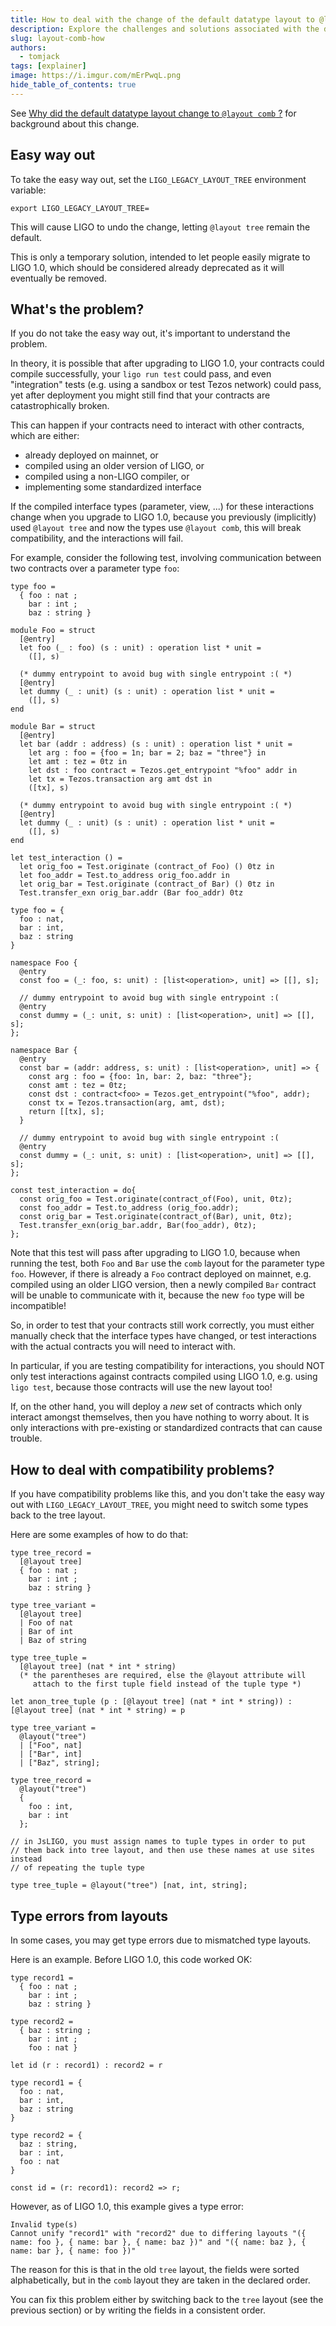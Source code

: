 ```yaml
---
title: How to deal with the change of the default datatype layout to @layout comb ?
description: Explore the challenges and solutions associated with the default datatype layout change to @layout comb in LIGO 1.0. For a comprehensive background on the change, refer to our "Why" article.
slug: layout-comb-how
authors:
  - tomjack
tags: [explainer]
image: https://i.imgur.com/mErPwqL.png
hide_table_of_contents: true
---
```


See [Why did the default datatype layout change to `@layout comb` ?](/blog/layout-comb-why)
for background about this change.

<!--truncate-->

## Easy way out

To take the easy way out, set the `LIGO_LEGACY_LAYOUT_TREE`
environment variable:

```shell
export LIGO_LEGACY_LAYOUT_TREE=
```

This will cause LIGO to undo the change, letting `@layout tree` remain
the default.

This is only a temporary solution, intended to let people easily
migrate to LIGO 1.0, which should be considered already deprecated
as it will eventually be removed.

## What's the problem?

If you do not take the easy way out, it's important to understand the
problem.

In theory, it is possible that after upgrading to LIGO 1.0, your
contracts could compile successfully, your `ligo run test` could pass,
and even "integration" tests (e.g. using a sandbox or test Tezos
network) could pass, yet after deployment you might still find that
your contracts are catastrophically broken.

This can happen if your contracts need to interact with other
contracts, which are either:

- already deployed on mainnet, or
- compiled using an older version of LIGO, or
- compiled using a non-LIGO compiler, or
- implementing some standardized interface

If the compiled interface types (parameter, view, ...) for these
interactions change when you upgrade to LIGO 1.0, because you
previously (implicitly) used `@layout tree` and now the types use
`@layout comb`, this will break compatibility, and the interactions
will fail.

For example, consider the following test, involving communication
between two contracts over a parameter type `foo`:

<Syntax syntax="cameligo">

```cameligo
type foo =
  { foo : nat ;
    bar : int ;
    baz : string }

module Foo = struct
  [@entry]
  let foo (_ : foo) (s : unit) : operation list * unit =
    ([], s)

  (* dummy entrypoint to avoid bug with single entrypoint :( *)
  [@entry]
  let dummy (_ : unit) (s : unit) : operation list * unit =
    ([], s)
end

module Bar = struct
  [@entry]
  let bar (addr : address) (s : unit) : operation list * unit =
    let arg : foo = {foo = 1n; bar = 2; baz = "three"} in
    let amt : tez = 0tz in
    let dst : foo contract = Tezos.get_entrypoint "%foo" addr in
    let tx = Tezos.transaction arg amt dst in
    ([tx], s)

  (* dummy entrypoint to avoid bug with single entrypoint :( *)
  [@entry]
  let dummy (_ : unit) (s : unit) : operation list * unit =
    ([], s)
end

let test_interaction () =
  let orig_foo = Test.originate (contract_of Foo) () 0tz in
  let foo_addr = Test.to_address orig_foo.addr in
  let orig_bar = Test.originate (contract_of Bar) () 0tz in
  Test.transfer_exn orig_bar.addr (Bar foo_addr) 0tz
```

</Syntax>

<Syntax syntax="jsligo">

```jsligo
type foo = {
  foo : nat,
  bar : int,
  baz : string
}

namespace Foo {
  @entry
  const foo = (_: foo, s: unit) : [list<operation>, unit] => [[], s];

  // dummy entrypoint to avoid bug with single entrypoint :(
  @entry
  const dummy = (_: unit, s: unit) : [list<operation>, unit] => [[], s];
};

namespace Bar {
  @entry
  const bar = (addr: address, s: unit) : [list<operation>, unit] => {
    const arg : foo = {foo: 1n, bar: 2, baz: "three"};
    const amt : tez = 0tz;
    const dst : contract<foo> = Tezos.get_entrypoint("%foo", addr);
    const tx = Tezos.transaction(arg, amt, dst);
    return [[tx], s];
  }

  // dummy entrypoint to avoid bug with single entrypoint :(
  @entry
  const dummy = (_: unit, s: unit) : [list<operation>, unit] => [[], s];
};

const test_interaction = do{
  const orig_foo = Test.originate(contract_of(Foo), unit, 0tz);
  const foo_addr = Test.to_address (orig_foo.addr);
  const orig_bar = Test.originate(contract_of(Bar), unit, 0tz);
  Test.transfer_exn(orig_bar.addr, Bar(foo_addr), 0tz);
};
```

</Syntax>

Note that this test will pass after upgrading to LIGO 1.0, because
when running the test, both `Foo` and `Bar` use the `comb` layout for
the parameter type `foo`. However, if there is already a `Foo`
contract deployed on mainnet, e.g. compiled using an older LIGO
version, then a newly compiled `Bar` contract will be unable to
communicate with it, because the new `foo` type will be incompatible!

So, in order to test that your contracts still work correctly, you
must either manually check that the interface types have changed, or
test interactions with the actual contracts you will need to interact
with.

In particular, if you are testing compatibility for interactions, you
should NOT only test interactions against contracts compiled using
LIGO 1.0, e.g. using `ligo test`, because those contracts will use the
new layout too!

If, on the other hand, you will deploy a _new_ set of contracts which
only interact amongst themselves, then you have nothing to worry
about. It is only interactions with pre-existing or standardized
contracts that can cause trouble.

## How to deal with compatibility problems?

If you have compatibility problems like this, and you don't take the
easy way out with `LIGO_LEGACY_LAYOUT_TREE`, you might need to switch
some types back to the tree layout.

Here are some examples of how to do that:

<Syntax syntax="cameligo">

```cameligo
type tree_record =
  [@layout tree]
  { foo : nat ;
    bar : int ;
    baz : string }

type tree_variant =
  [@layout tree]
  | Foo of nat
  | Bar of int
  | Baz of string

type tree_tuple =
  [@layout tree] (nat * int * string)
  (* the parentheses are required, else the @layout attribute will
     attach to the first tuple field instead of the tuple type *)

let anon_tree_tuple (p : [@layout tree] (nat * int * string)) : [@layout tree] (nat * int * string) = p
```

</Syntax>

<Syntax syntax="jsligo">

```jsligo
type tree_variant =
  @layout("tree")
  | ["Foo", nat]
  | ["Bar", int]
  | ["Baz", string];

type tree_record =
  @layout("tree")
  {
    foo : int,
    bar : int
  };

// in JsLIGO, you must assign names to tuple types in order to put
// them back into tree layout, and then use these names at use sites instead
// of repeating the tuple type

type tree_tuple = @layout("tree") [nat, int, string];
```

</Syntax>

## Type errors from layouts

In some cases, you may get type errors due to mismatched type layouts.

Here is an example. Before LIGO 1.0, this code worked OK:

<Syntax syntax="cameligo">

```cameligo skip
type record1 =
  { foo : nat ;
    bar : int ;
    baz : string }

type record2 =
  { baz : string ;
    bar : int ;
    foo : nat }

let id (r : record1) : record2 = r
```

</Syntax>

<Syntax syntax="jsligo">

```jsligo skip
type record1 = {
  foo : nat,
  bar : int,
  baz : string
}

type record2 = {
  baz : string,
  bar : int,
  foo : nat
}

const id = (r: record1): record2 => r;
```

</Syntax>

However, as of LIGO 1.0, this example gives a type error:

```
Invalid type(s)
Cannot unify "record1" with "record2" due to differing layouts "({ name: foo }, { name: bar }, { name: baz })" and "({ name: baz }, { name: bar }, { name: foo })"
```

The reason for this is that in the old `tree` layout, the fields were sorted alphabetically, but in the `comb` layout they are taken in the declared order.

You can fix this problem either by switching back to the `tree` layout (see the previous section) or by writing the fields in a consistent order.

<!-- updated use of entry -->
